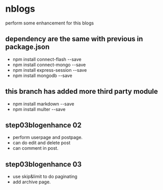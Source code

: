 # nblogs

perform some enhancement for this blogs

## dependency are the same with  previous in package.json
- npm install connect-flash --save
- npm install connect-mongo --save
- npm install express-session --save
- npm install mongodb --save

## this branch has added more third party module
- npm install markdown --save
- npm install multer --save

## step03blogenhance 02
- perform userpage and postpage.
- can do edit and delete post
- can comment in post.

## step03blogenhance 03
- use skip&limit to do paginating
- add archive page.